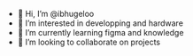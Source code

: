 - 👋 Hi, I’m @ibhugeloo
- 👀 I’m interested in developping and hardware
- 🌱 I’m currently learning figma and knowledge
- 💞️ I’m looking to collaborate on projects 


<!---
ibhugeloo/ibhugeloo is a ✨ special ✨ repository because its `README.md` (this file) appears on your GitHub profile.
You can click the Preview link to take a look at your changes.
--->
